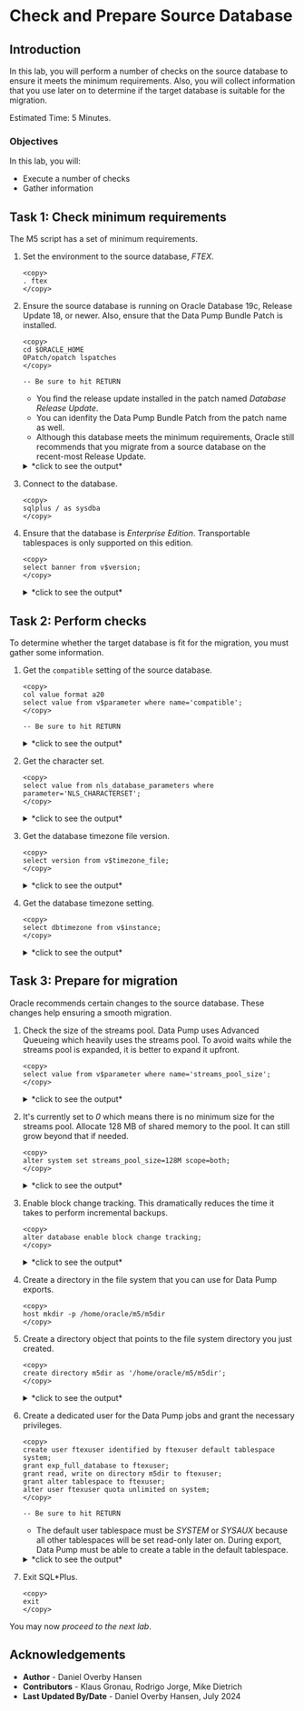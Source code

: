 # Check and Prepare Source Database

## Introduction

In this lab, you will perform a number of checks on the source database to ensure it meets the minimum requirements. Also, you will collect information that you use later on to determine if the target database is suitable for the migration.

Estimated Time: 5 Minutes.

### Objectives

In this lab, you will:

* Execute a number of checks
* Gather information

## Task 1: Check minimum requirements

The M5 script has a set of minimum requirements.

1. Set the environment to the source database, *FTEX*.

    ```
    <copy>
    . ftex
    </copy>
    ```

2. Ensure the source database is running on Oracle Database 19c, Release Update 18, or newer. Also, ensure that the Data Pump Bundle Patch is installed.

    ```
    <copy>
    cd $ORACLE_HOME
    OPatch/opatch lspatches
    </copy>

    -- Be sure to hit RETURN
    ```

    * You find the release update installed in the patch named *Database Release Update*.
    * You can idenfity the Data Pump Bundle Patch from the patch name as well.
    * Although this database meets the minimum requirements, Oracle still recommends that you migrate from a source database on the recent-most Release Update.

    <details>
    <summary>*click to see the output*</summary>
    ``` text
    35648110;OJVM RELEASE UPDATE: 19.21.0.0.231017 (35648110)
    35787077;DATAPUMP BUNDLE PATCH 19.21.0.0.0
    35643107;Database Release Update : 19.21.0.0.231017 (35643107)
    29585399;OCW RELEASE UPDATE 19.3.0.0.0 (29585399)
    
    OPatch succeeded.
    ```
    </details>

3. Connect to the database.

    ```
    <copy>
    sqlplus / as sysdba
    </copy>
    ```

4. Ensure that the database is *Enterprise Edition*. Transportable tablespaces is only supported on this edition.

    ```
    <copy>
    select banner from v$version;
    </copy>
    ```

    <details>
    <summary>*click to see the output*</summary>
    ``` text
    BANNER
    --------------------------------------------------------------------------------
    Oracle Database 19c Enterprise Edition Release 19.0.0.0.0 - Production
    ```
    </details>    


## Task 2: Perform checks

To determine whether the target database is fit for the migration, you must gather some information.

1. Get the `compatible` setting of the source database.

    ```
    <copy>
    col value format a20
    select value from v$parameter where name='compatible';
    </copy>

    -- Be sure to hit RETURN
    ```

    <details>
    <summary>*click to see the output*</summary>
    ``` text
    VALUE
    --------------------    
    19.0.0
    ```
    </details>  

2. Get the character set.

    ```
    <copy>
    select value from nls_database_parameters where parameter='NLS_CHARACTERSET';
    </copy>
    ```

    <details>
    <summary>*click to see the output*</summary>
    ``` text
    VALUE
    --------------------
    AL32UTF8
    ```
    </details>      

3. Get the database timezone file version.

    ```
    <copy>
    select version from v$timezone_file;
    </copy>
    ```

    <details>
    <summary>*click to see the output*</summary>
    ``` text
    VERSION
    ----------
    42
    ```
    </details>      

4. Get the database timezone setting.

    ```
    <copy>
    select dbtimezone from v$instance;
    </copy>
    ```

    <details>
    <summary>*click to see the output*</summary>
    ``` text
    DBTIME
    ------
    +00:00
    ```
    </details>

## Task 3: Prepare for migration

Oracle recommends certain changes to the source database. These changes help ensuring a smooth migration.

1. Check the size of the streams pool. Data Pump uses Advanced Queueing which heavily uses the streams pool. To avoid waits while the streams pool is expanded, it is better to expand it upfront. 

    ```
    <copy>
    select value from v$parameter where name='streams_pool_size';
    </copy>
    ```

    <details>
    <summary>*click to see the output*</summary>
    ``` text
    VALUE
    --------------------
    0
    ```
    </details> 

2. It's currently set to *0* which means there is no minimum size for the streams pool. Allocate 128 MB of shared memory to the pool. It can still grow beyond that if needed.

    ```
    <copy>
    alter system set streams_pool_size=128M scope=both;
    </copy>
    ```

    <details>
    <summary>*click to see the output*</summary>
    ``` text
    SQL> alter system set streams_pool_size=128M scope=both;
    
    System altered.
    ```
    </details> 

3. Enable block change tracking. This dramatically reduces the time it takes to perform incremental backups.

    ```
    <copy>
    alter database enable block change tracking;
    </copy>
    ```

    <details>
    <summary>*click to see the output*</summary>
    ``` text
    SQL> alter database enable block change tracking;
    
    Database altered.
    ```
    </details>     

4. Create a directory in the file system that you can use for Data Pump exports.    

    ```
    <copy>
    host mkdir -p /home/oracle/m5/m5dir
    </copy>
    ```

5. Create a directory object that points to the file system directory you just created.

    ```
    <copy>
    create directory m5dir as '/home/oracle/m5/m5dir';
    </copy>
    ```

    <details>
    <summary>*click to see the output*</summary>
    ``` text
    SQL> create directory m5dir as '/home/oracle/m5/m5dir';
    
    Directory created.
    ```
    </details>

6. Create a dedicated user for the Data Pump jobs and grant the necessary privileges. 

    ```
    <copy>
    create user ftexuser identified by ftexuser default tablespace system;
    grant exp_full_database to ftexuser;
    grant read, write on directory m5dir to ftexuser;
    grant alter tablespace to ftexuser;
    alter user ftexuser quota unlimited on system;
    </copy>

    -- Be sure to hit RETURN
    ```

    * The default user tablespace must be *SYSTEM* or *SYSAUX* because all other tablespaces will be set read-only later on. During export, Data Pump must be able to create a table in the default tablespace.

    <details>
    <summary>*click to see the output*</summary>
    ``` text
    SQL> create user ftexuser identified by ftexuser default tablespace system;

    User created.

    SQL> grant exp_full_database to ftexuser;

    Grant succeeded.

    SQL> grant read, write on directory ftexdir to ftexuser;

    Grant succeeded.
    
    SQL> grant alter tablespace to ftexuser;

    Grant succeeded.

    SQL> alter user ftexuser quota unlimited on system;

    User altered.
    ```
    </details>

7. Exit SQL*Plus.

    ```
    <copy>
    exit
    </copy>
    ```


You may now *proceed to the next lab*.

## Acknowledgements

* **Author** - Daniel Overby Hansen
* **Contributors** - Klaus Gronau, Rodrigo Jorge, Mike Dietrich
* **Last Updated By/Date** - Daniel Overby Hansen, July 2024
